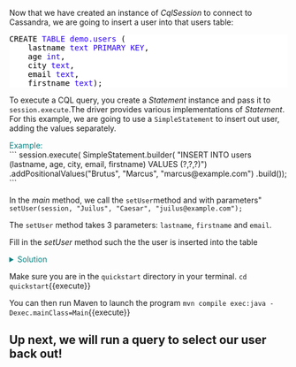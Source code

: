 Now that we have created an instance of *CqlSession* to connect to Cassandra, we are going to insert a user into that users table:

<pre style='color:#000000;background:#ffffff;'>CREATE <span style='color:#2a00ff; '>TABLE</span> <span style='color:#2a00ff; '>demo.users</span> (
    lastname <span style='color:#2a00ff; '>text</span> <span style='color:#2a00ff; '>PRIMARY</span> <span style='color:#2a00ff; '>KEY</span>,
    age <span style='color:#2a00ff; '>int</span>,
    city <span style='color:#2a00ff; '>text</span>,
    email <span style='color:#2a00ff; '>text</span>,
    firstname <span style='color:#2a00ff; '>text</span>);
</pre>

To execute a CQL query, you create a *Statement* instance and pass it to `session.execute`.The driver provides various implementations of *Statement*. For this example, we are going to use a `SimpleStatement` to insert out user, adding the values separately.

 <summary style="color:teal">Example:</summary>
```
session.execute(
    SimpleStatement.builder( "INSERT INTO users (lastname, age, city, email, firstname) VALUES (?,?,?)")
            .addPositionalValues("Brutus", "Marcus", "marcus@example.com")
            .build());
```

In the *main* method, we call the `setUser`method and with parameters"
`setUser(session, "Juilus", "Caesar", "juilus@example.com");`

The `setUser` method takes 3 parameters: `lastname`, `firstname` and `email`.

Fill in the *setUser* method such the the user is inserted into the table
<details>
  <summary style="color:teal">Solution</summary>
  ```
  session.execute(
      SimpleStatement.builder( "INSERT INTO users (lastname, firstname, email) VALUES (?,?,?)")
              .addPositionalValues(lastname, firstname, email)
              .build());
  ```              
</details>


Make sure you are in the `quickstart` directory in your terminal.
`cd quickstart`{{execute}}

You can then run Maven to launch the program
`mvn compile exec:java -Dexec.mainClass=Main`{{execute}}

## Up next, we will run a query to select our user back out!

